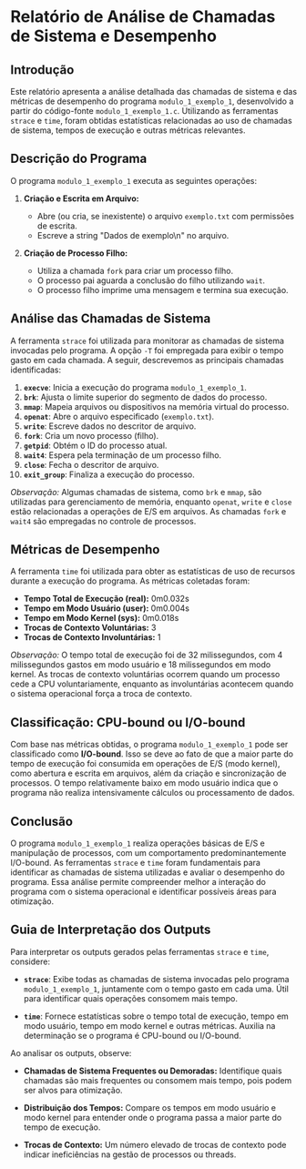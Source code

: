 # Relatório de Análise de Chamadas de Sistema e Desempenho

## Introdução

Este relatório apresenta a análise detalhada das chamadas de sistema e das métricas de desempenho do programa `modulo_1_exemplo_1`, desenvolvido a partir do código-fonte `modulo_1_exemplo_1.c`. Utilizando as ferramentas `strace` e `time`, foram obtidas estatísticas relacionadas ao uso de chamadas de sistema, tempos de execução e outras métricas relevantes.

## Descrição do Programa

O programa `modulo_1_exemplo_1` executa as seguintes operações:

1. **Criação e Escrita em Arquivo:**

   - Abre (ou cria, se inexistente) o arquivo `exemplo.txt` com permissões de escrita.
   - Escreve a string "Dados de exemplo\n" no arquivo.

2. **Criação de Processo Filho:**
   - Utiliza a chamada `fork` para criar um processo filho.
   - O processo pai aguarda a conclusão do filho utilizando `wait`.
   - O processo filho imprime uma mensagem e termina sua execução.

## Análise das Chamadas de Sistema

A ferramenta `strace` foi utilizada para monitorar as chamadas de sistema invocadas pelo programa. A opção `-T` foi empregada para exibir o tempo gasto em cada chamada. A seguir, descrevemos as principais chamadas identificadas:

1. **`execve`**: Inicia a execução do programa `modulo_1_exemplo_1`.
2. **`brk`**: Ajusta o limite superior do segmento de dados do processo.
3. **`mmap`**: Mapeia arquivos ou dispositivos na memória virtual do processo.
4. **`openat`**: Abre o arquivo especificado (`exemplo.txt`).
5. **`write`**: Escreve dados no descritor de arquivo.
6. **`fork`**: Cria um novo processo (filho).
7. **`getpid`**: Obtém o ID do processo atual.
8. **`wait4`**: Espera pela terminação de um processo filho.
9. **`close`**: Fecha o descritor de arquivo.
10. **`exit_group`**: Finaliza a execução do processo.

_Observação:_ Algumas chamadas de sistema, como `brk` e `mmap`, são utilizadas para gerenciamento de memória, enquanto `openat`, `write` e `close` estão relacionadas a operações de E/S em arquivos. As chamadas `fork` e `wait4` são empregadas no controle de processos.

## Métricas de Desempenho

A ferramenta `time` foi utilizada para obter as estatísticas de uso de recursos durante a execução do programa. As métricas coletadas foram:

- **Tempo Total de Execução (real):** 0m0.032s
- **Tempo em Modo Usuário (user):** 0m0.004s
- **Tempo em Modo Kernel (sys):** 0m0.018s
- **Trocas de Contexto Voluntárias:** 3
- **Trocas de Contexto Involuntárias:** 1

_Observação:_ O tempo total de execução foi de 32 milissegundos, com 4 milissegundos gastos em modo usuário e 18 milissegundos em modo kernel. As trocas de contexto voluntárias ocorrem quando um processo cede a CPU voluntariamente, enquanto as involuntárias acontecem quando o sistema operacional força a troca de contexto.

## Classificação: CPU-bound ou I/O-bound

Com base nas métricas obtidas, o programa `modulo_1_exemplo_1` pode ser classificado como **I/O-bound**. Isso se deve ao fato de que a maior parte do tempo de execução foi consumida em operações de E/S (modo kernel), como abertura e escrita em arquivos, além da criação e sincronização de processos. O tempo relativamente baixo em modo usuário indica que o programa não realiza intensivamente cálculos ou processamento de dados.

## Conclusão

O programa `modulo_1_exemplo_1` realiza operações básicas de E/S e manipulação de processos, com um comportamento predominantemente I/O-bound. As ferramentas `strace` e `time` foram fundamentais para identificar as chamadas de sistema utilizadas e avaliar o desempenho do programa. Essa análise permite compreender melhor a interação do programa com o sistema operacional e identificar possíveis áreas para otimização.

## Guia de Interpretação dos Outputs

Para interpretar os outputs gerados pelas ferramentas `strace` e `time`, considere:

- **`strace`**: Exibe todas as chamadas de sistema invocadas pelo programa `modulo_1_exemplo_1`, juntamente com o tempo gasto em cada uma. Útil para identificar quais operações consomem mais tempo.

- **`time`**: Fornece estatísticas sobre o tempo total de execução, tempo em modo usuário, tempo em modo kernel e outras métricas. Auxilia na determinação se o programa é CPU-bound ou I/O-bound.

Ao analisar os outputs, observe:

- **Chamadas de Sistema Frequentes ou Demoradas:** Identifique quais chamadas são mais frequentes ou consomem mais tempo, pois podem ser alvos para otimização.

- **Distribuição dos Tempos:** Compare os tempos em modo usuário e modo kernel para entender onde o programa passa a maior parte do tempo de execução.

- **Trocas de Contexto:** Um número elevado de trocas de contexto pode indicar ineficiências na gestão de processos ou threads.
